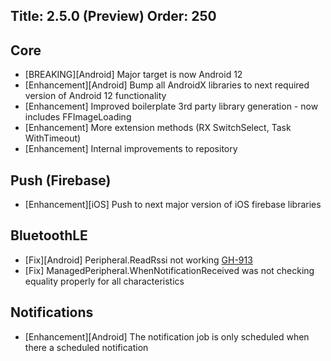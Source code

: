 Title: 2.5.0 (Preview)
Order: 250
---

## Core
* [BREAKING][Android] Major target is now Android 12
* [Enhancement][Android] Bump all AndroidX libraries to next required version of Android 12 functionality
* [Enhancement] Improved boilerplate 3rd party library generation - now includes FFImageLoading
* [Enhancement] More extension methods (RX SwitchSelect, Task WithTimeout)
* [Enhancement] Internal improvements to repository

## Push (Firebase)
* [Enhancement][iOS] Push to next major version of iOS firebase libraries

## BluetoothLE
* [Fix][Android] Peripheral.ReadRssi not working [GH-913](https://github.com/shinyorg/shiny/issues/913)
* [Fix] ManagedPeripheral.WhenNotificationReceived was not checking equality properly for all characteristics

## Notifications
* [Enhancement][Android] The notification job is only scheduled when there a scheduled notification
